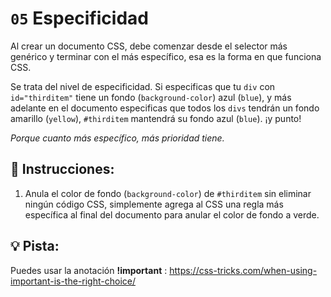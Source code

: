 # `05` Especificidad

Al crear un documento CSS, debe comenzar desde el selector más genérico y terminar con el más específico, esa es la forma en que funciona CSS.

Se trata del nivel de especificidad. Si especificas que tu `div` con `id="thirditem"` tiene un fondo (`background-color`) azul (`blue`), y más adelante en el documento especificas que todos los `divs` tendrán un fondo amarillo (`yellow`), `#thirditem` mantendrá su fondo azul (`blue`). ¡y punto!

*Porque cuanto más específico, más prioridad tiene.*

## 📝 Instrucciones:

1. Anula el color de fondo (`background-color`) de `#thirditem` sin eliminar ningún código CSS, simplemente agrega al CSS una regla más específica al final del documento para anular el color de fondo a verde.

## 💡 Pista:

Puedes usar la anotación **!important** :
https://css-tricks.com/when-using-important-is-the-right-choice/



